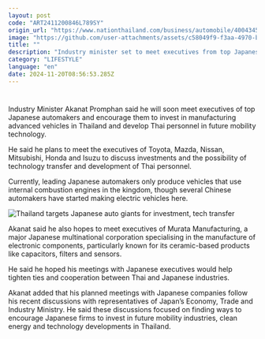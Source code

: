```yaml
---
layout: post
code: "ART2411200846L789SY"
origin_url: "https://www.nationthailand.com/business/automobile/40043451"
image: "https://github.com/user-attachments/assets/c58049f9-f3aa-4970-b441-c30d72d10406"
title: ""
description: "Industry minister set to meet executives from top Japanese automakers to discuss investing in electric vehicle production and advancing mobility technology in Thailand"
category: "LIFESTYLE"
language: "en"
date: 2024-11-20T08:56:53.285Z
---
```


# 









Industry Minister Akanat Promphan said he will soon meet executives of top Japanese automakers and encourage them to invest in manufacturing advanced vehicles in Thailand and develop Thai personnel in future mobility technology.

He said he plans to meet the executives of Toyota, Mazda, Nissan, Mitsubishi, Honda and Isuzu to discuss investments and the possibility of technology transfer and development of Thai personnel.

Currently, leading Japanese automakers only produce vehicles that use internal combustion engines in the kingdom, though several Chinese automakers have started making electric vehicles here.

  ![Thailand targets Japanese auto giants for investment, tech transfer](https://github.com/user-attachments/assets/de153f20-f8f8-4b5d-a0dd-c7da495d453a)

Akanat said he also hopes to meet executives of Murata Manufacturing, a major Japanese multinational corporation specialising in the manufacture of electronic components, particularly known for its ceramic-based products like capacitors, filters and sensors.

He said he hoped his meetings with Japanese executives would help tighten ties and cooperation between Thai and Japanese industries.

Akanat added that his planned meetings with Japanese companies follow his recent discussions with representatives of Japan’s Economy, Trade and Industry Ministry. He said these discussions focused on finding ways to encourage Japanese firms to invest in future mobility industries, clean energy and technology developments in Thailand.